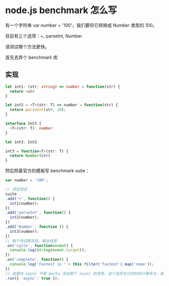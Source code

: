 # node.js benchmark 怎么写

有一个字符串 var number = '100'，我们要将它转换成 Number 类型的 100。

目前有三个选项：+, parseInt, Number

请测试哪个方法更快。

首先去弄个 benchmark 库

## 实现

```ts
let int1: (str: string) => number = function(str) {
  return +str
}

let int2 = <T>(str: T) => number = function(str) {
  return parseInt(str, 10);
}

interface Int3 {
  <T>(str: T): number
}

let int3: Int3

int3 = function<T>(str: T) {
  return Number(str)
}
```

然后照着官方的模板写 benchmark suite：

```js
var number = '100';

// 添加测试
suite
.add('+', function() {
  int1(number);
})
.add('parseInt', function() {
  int2(number);
})
.add('Number', function () {
  int3(number);
})
// 每个测试跑完后，输出信息
.on('cycle', function(event) {
  console.log(String(event.target));
})
.on('complete', function() {
  console.log('Fastest is ' + this.filter('fastest').map('name'));
})
// 这里的 async 不是 mocha 测试那个 async 的意思，这个选项与它的时间计算有关，默认勾上就好了。
.run({ 'async': true });
```